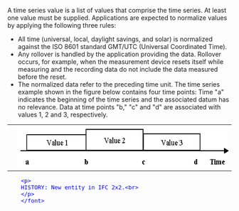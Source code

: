 ﻿A time series value is a list of values that comprise the time series. At least one value must be supplied. Applications are expected to normalize values by applying the following three rules:

* All time (universal, local, daylight savings, and solar) is normalized against the ISO 8601 standard GMT/UTC (Universal Coordinated Time).
* Any rollover is handled by the application providing the data. Rollover occurs, for example, when the measurement device resets itself while measuring and the recording data do not include the data measured before the reset.
* The normalized data refer to the preceding time unit. The time series example shown in the figure below contains four time points: Time "a" indicates the beginning of the time series and the associated datum has no relevance. Data at time points "b," "c" and "d" are associated with values 1, 2 and 3, respectively.

<table> 
	<tr> 
	  <td valign="TOP" align="LEFT">
      </td> 
	  <td valign="TOP" align="LEFT">
        <img src="figures/ifctimeseries_timeseriesvalue.gif" alt="time series values" width="575" height="95" border="0">
        </td> 
	</tr> 
	</table>

> <font color="#0000FF" size="-1">
		<p>
    	HISTORY: New entity in IFC 2x2.<br>
	    </p>
    	</font>
